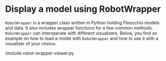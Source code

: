 # Display a model using RobotWrapper

`RobotWrapper` is a wrapper class written in Python holding Pinocchio models and data.
It also includes wrapper functions for a few common methods.
`RobotWrapper` can interoperate with different visualizers.
Below, you find an example on how to load a model with `RobotWrapper` and how to use it with a visualizer of your choice.

\include robot-wrapper-viewer.py
